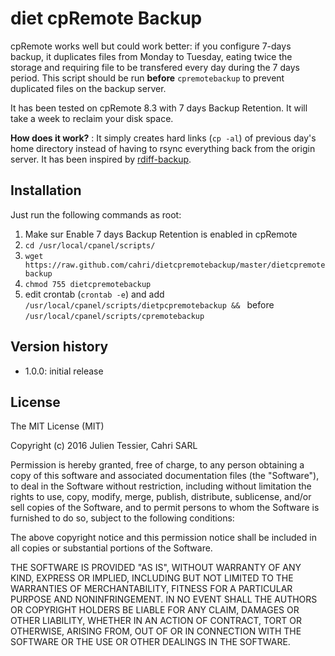 diet cpRemote Backup
====================

cpRemote works well but could work better: if you configure 7-days backup, it duplicates files from Monday to Tuesday, eating twice the storage and requiring file to be transfered every day during the 7 days period. This script should be run **before** `cpremotebackup` to prevent duplicated files on the backup server.

It has been tested on cpRemote 8.3 with 7 days Backup Retention. It will take a week to reclaim your disk space.

**How does it work?**
: It simply creates hard links (`cp -al`) of previous day's home directory instead of having to rsync everything back from the origin server. It has been inspired by [rdiff-backup](http://www.nongnu.org/rdiff-backup/).

Installation
------------

Just run the following commands as root:

1. Make sur Enable 7 days Backup Retention is enabled in cpRemote
2. `cd /usr/local/cpanel/scripts/`
3. `wget https://raw.github.com/cahri/dietcpremotebackup/master/dietcpremotebackup`
4. `chmod 755 dietcpremotebackup`
5. edit crontab (`crontab -e`) and add `/usr/local/cpanel/scripts/dietpcpremotebackup && ` before `/usr/local/cpanel/scripts/cpremotebackup`

Version history
---------------

* 1.0.0: initial release

License
-------

The MIT License (MIT)

Copyright (c) 2016 Julien Tessier, Cahri SARL

Permission is hereby granted, free of charge, to any person obtaining a copy
of this software and associated documentation files (the "Software"), to deal
in the Software without restriction, including without limitation the rights
to use, copy, modify, merge, publish, distribute, sublicense, and/or sell
copies of the Software, and to permit persons to whom the Software is
furnished to do so, subject to the following conditions:

The above copyright notice and this permission notice shall be included in
all copies or substantial portions of the Software.

THE SOFTWARE IS PROVIDED "AS IS", WITHOUT WARRANTY OF ANY KIND, EXPRESS OR
IMPLIED, INCLUDING BUT NOT LIMITED TO THE WARRANTIES OF MERCHANTABILITY,
FITNESS FOR A PARTICULAR PURPOSE AND NONINFRINGEMENT. IN NO EVENT SHALL THE
AUTHORS OR COPYRIGHT HOLDERS BE LIABLE FOR ANY CLAIM, DAMAGES OR OTHER
LIABILITY, WHETHER IN AN ACTION OF CONTRACT, TORT OR OTHERWISE, ARISING FROM,
OUT OF OR IN CONNECTION WITH THE SOFTWARE OR THE USE OR OTHER DEALINGS IN
THE SOFTWARE.